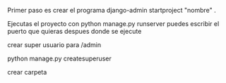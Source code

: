 Primer paso es crear el programa
 django-admin startproject "nombre" .

Ejecutas el proyecto con python manage.py runserver 
 puedes escribir el puerto que quieras despues donde se ejecute

crear super usuario para /admin

python manage.py createsuperuser

crear carpeta